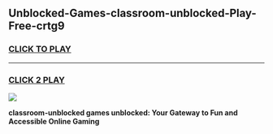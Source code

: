 
## Unblocked-Games-classroom-unblocked-Play-Free-crtg9
<h3>
<a href="https://premium76.site?title=classroom-unblocked&ref=10A">CLICK TO PLAY</a></h3>
<hr>

<h3>
<a href="https://premium76.site?title=classroom-unblocked&ref=10A">CLICK 2 PLAY</a>
  
</h3>

<a href="https://premium76.site?title=classroom-unblocked&ref=10A"><img src="https://clearcache.store/games.png"></a>


**classroom-unblocked games unblocked: Your Gateway to Fun and Accessible Online Gaming**
